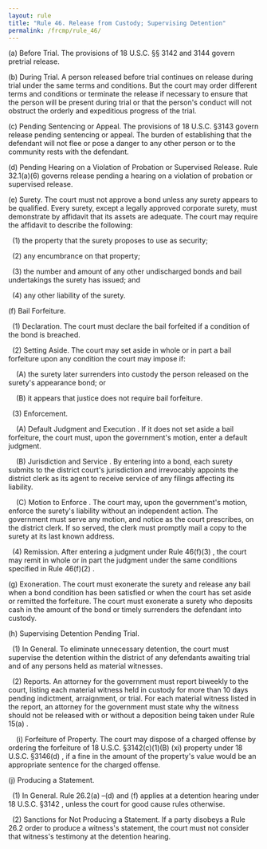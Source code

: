 ```yaml
---
layout: rule
title: "Rule 46. Release from Custody; Supervising Detention"
permalink: /frcmp/rule_46/
---
```


(a) Before Trial. The provisions of 18 U.S.C. §§ 3142 and 3144 govern pretrial release.


(b) During Trial. A person released before trial continues on release during trial under the same terms and conditions. But the court may order different terms and conditions or terminate the release if necessary to ensure that the person will be present during trial or that the person's conduct will not obstruct the orderly and expeditious progress of the trial.


(c) Pending Sentencing or Appeal. The provisions of 18 U.S.C. §3143 govern release pending sentencing or appeal. The burden of establishing that the defendant will not flee or pose a danger to any other person or to the community rests with the defendant.


(d) Pending Hearing on a Violation of Probation or Supervised Release. Rule 32.1(a)(6) governs release pending a hearing on a violation of probation or supervised release.


(e) Surety. The court must not approve a bond unless any surety appears to be qualified. Every surety, except a legally approved corporate surety, must demonstrate by affidavit that its assets are adequate. The court may require the affidavit to describe the following:


&nbsp;&nbsp;(1) the property that the surety proposes to use as security;


&nbsp;&nbsp;(2) any encumbrance on that property;


&nbsp;&nbsp;(3) the number and amount of any other undischarged bonds and bail undertakings the surety has issued; and


&nbsp;&nbsp;(4) any other liability of the surety.


(f) Bail Forfeiture.


&nbsp;&nbsp;(1) Declaration. The court must declare the bail forfeited if a condition of the bond is breached.


&nbsp;&nbsp;(2) Setting Aside. The court may set aside in whole or in part a bail forfeiture upon any condition the court may impose if:


&nbsp;&nbsp;&nbsp;&nbsp;(A) the surety later surrenders into custody the person released on the surety's appearance bond; or


&nbsp;&nbsp;&nbsp;&nbsp;(B) it appears that justice does not require bail forfeiture.


&nbsp;&nbsp;(3) Enforcement.


&nbsp;&nbsp;&nbsp;&nbsp;(A) Default Judgment and Execution . If it does not set aside a bail forfeiture, the court must, upon the government's motion, enter a default judgment.


&nbsp;&nbsp;&nbsp;&nbsp;(B) Jurisdiction and Service . By entering into a bond, each surety submits to the district court's jurisdiction and irrevocably appoints the district clerk as its agent to receive service of any filings affecting its liability.


&nbsp;&nbsp;&nbsp;&nbsp;(C) Motion to Enforce . The court may, upon the government's motion, enforce the surety's liability without an independent action. The government must serve any motion, and notice as the court prescribes, on the district clerk. If so served, the clerk must promptly mail a copy to the surety at its last known address.


&nbsp;&nbsp;(4) Remission. After entering a judgment under Rule 46(f)(3) , the court may remit in whole or in part the judgment under the same conditions specified in Rule 46(f)(2) .


(g) Exoneration. The court must exonerate the surety and release any bail when a bond condition has been satisfied or when the court has set aside or remitted the forfeiture. The court must exonerate a surety who deposits cash in the amount of the bond or timely surrenders the defendant into custody.


(h) Supervising Detention Pending Trial.


&nbsp;&nbsp;(1) In General. To eliminate unnecessary detention, the court must supervise the detention within the district of any defendants awaiting trial and of any persons held as material witnesses.


&nbsp;&nbsp;(2) Reports. An attorney for the government must report biweekly to the court, listing each material witness held in custody for more than 10 days pending indictment, arraignment, or trial. For each material witness listed in the report, an attorney for the government must state why the witness should not be released with or without a deposition being taken under Rule 15(a) .


&nbsp;&nbsp;&nbsp;&nbsp;(i) Forfeiture of Property. The court may dispose of a charged offense by ordering the forfeiture of 18 U.S.C. §3142(c)(1)(B) (xi) property under 18 U.S.C. §3146(d) , if a fine in the amount of the property's value would be an appropriate sentence for the charged offense.


(j) Producing a Statement.


&nbsp;&nbsp;(1) In General. Rule 26.2(a) –(d) and (f) applies at a detention hearing under 18 U.S.C. §3142 , unless the court for good cause rules otherwise.


&nbsp;&nbsp;(2) Sanctions for Not Producing a Statement. If a party disobeys a Rule 26.2 order to produce a witness's statement, the court must not consider that witness's testimony at the detention hearing.
